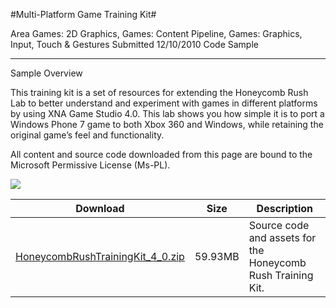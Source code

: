 #Multi-Platform Game Training Kit#

Area
Games: 2D Graphics, Games: Content Pipeline, Games: Graphics, Input, Touch & Gestures
Submitted
12/10/2010
Code Sample

---

Sample Overview

This training kit is a set of resources for extending the Honeycomb Rush Lab to better understand and experiment with games in different platforms by using XNA Game Studio 4.0. This lab shows you how simple it is to port a Windows Phone 7 game to both Xbox 360 and Windows, while retaining the original game’s feel and functionality.

All content and source code downloaded from this page are bound to the Microsoft Permissive License (Ms-PL).

	
![](https://github.com/nkast/XNAGameStudio/blob/master/honeycombrush2.png)

 

 
Download | Size | Description
---|---|---|
[HoneycombRushTrainingKit_4_0.zip](https://github.com/nkast/XNAGameStudio/blob/master/Samples/HoneycombRushTrainingKit_4_0.zip?raw=true) | 59.93MB | Source code and assets for the Honeycomb Rush Training Kit.